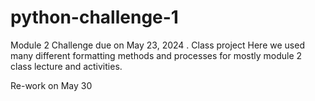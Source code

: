 # python-challenge-1
Module 2 Challenge due on May 23, 2024 . Class project
Here we used many different formatting methods and processes for mostly module 2 class lecture and activities. 

Re-work on May 30

